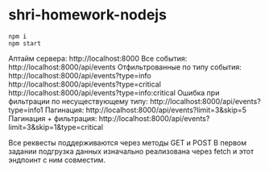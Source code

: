 # shri-homework-nodejs

```
npm i
npm start
```
Аптайм сервера: http://localhost:8000
Все события: http://localhost:8000/api/events
Отфильтрованные по типу события: 
http://localhost:8000/api/events?type=info
http://localhost:8000/api/events?type=critical
http://localhost:8000/api/events?type=info:critical
Ошибка при фильтрации по несуществующему типу: http://localhost:8000/api/events?type=info1
Пагинация: http://localhost:8000/api/events?limit=3&skip=5
Пагинация + фильтрация: http://localhost:8000/api/events?limit=3&skip=1&type=critical

Все реквесты поддерживаются через методы GET и POST
В первом задании подгрузка данных изначально реализована через fetch и этот эндпоинт с ним совместим.